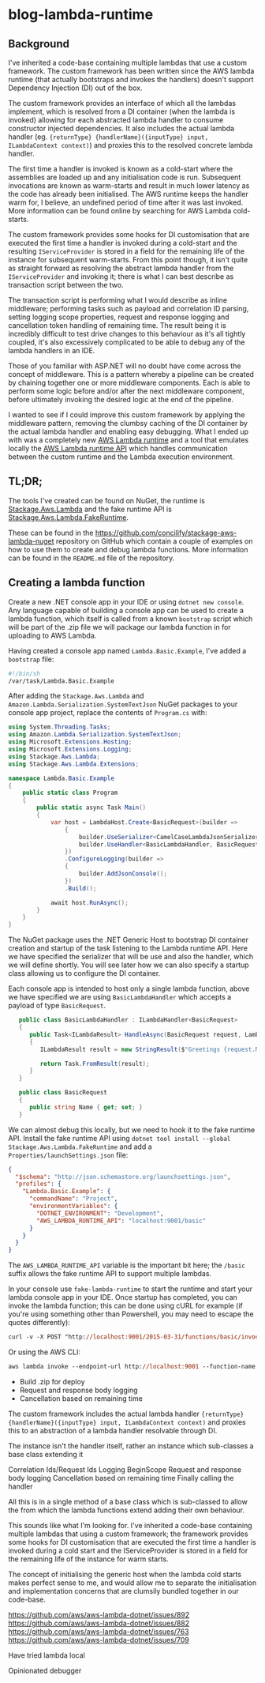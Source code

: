 # blog-lambda-runtime

## Background

I've inherited a code-base containing multiple lambdas that use a custom framework. The custom framework has been written since the AWS lambda runtime (that actually bootstraps and invokes the handlers) doesn't support Dependency Injection (DI) out of the box.

The custom framework provides an interface of which all the lambdas implement, which is resolved from a DI container (when the lambda is invoked) allowing for each abstracted lambda handler to consume constructor injected dependencies. It also includes the actual lambda handler (eg. `{returnType} {handlerName}({inputType} input, ILambdaContext context)`) and proxies this to the resolved concrete lambda handler.

The first time a handler is invoked is known as a cold-start where the assemblies are loaded up and any initialisation code is run. Subsequent invocations are known as warm-starts and result in much lower latency as the code has already been initialised. The AWS runtime keeps the handler warm for, I believe, an undefined period of time after it was last invoked. More information can be found online by searching for AWS Lambda cold-starts.

The custom framework provides some hooks for DI customisation that are executed the first time a handler is invoked during a cold-start and the resulting `IServiceProvider` is stored in a field for the remaining life of the instance for subsequent warm-starts. From this point though, it isn't quite as straight forward as resolving the abstract lambda handler from the `IServiceProvider` and invoking it; there is what I can best describe as transaction script between the two.

The transaction script is performing what I would describe as inline middleware; performing tasks such as payload and correlation ID parsing, setting logging scope properties, request and response logging and cancellation token handling of remaining time. The result being it is incredibly difficult to test drive changes to this behaviour as it's all tightly coupled, it's also excessively complicated to be able to debug any of the lambda handlers in an IDE.

Those of you familiar with ASP.NET will no doubt have come across the concept of middleware. This is a pattern whereby a pipeline can be created by chaining together one or more middleware components. Each is able to perform some logic before and/or after the next middleware component, before ultimately invoking the desired logic at the end of the pipeline.

I wanted to see if I could improve this custom framework by applying the middleware pattern, removing the clumbsy caching of the DI container by the actual lambda handler and enabling easy debugging. What I ended up with was a completely new [AWS Lambda runtime](https://docs.aws.amazon.com/lambda/latest/dg/runtimes-custom.html) and a tool that emulates locally the [AWS Lambda runtime API](https://docs.aws.amazon.com/lambda/latest/dg/runtimes-api.html) which handles communication between the custom runtime and the Lambda execution environment.

## TL;DR;

The tools I've created can be found on NuGet, the runtime is [Stackage.Aws.Lambda](https://www.nuget.org/packages/Stackage.Aws.Lambda) and the fake runtime API is [Stackage.Aws.Lambda.FakeRuntime](https://www.nuget.org/packages/Stackage.Aws.Lambda.FakeRuntime).

These can be found in the https://github.com/concilify/stackage-aws-lambda-nuget repository on GitHub which contain a couple of examples on how to use them to create and debug lambda functions. More information can be found in the `README.md` file of the repository.

## Creating a lambda function

Create a new .NET console app in your IDE or using `dotnet new console`. Any language capable of building a console app can be used to create a lambda function, which itself is called from a known `bootstrap` script which will be part of the .zip file we will package our lambda function in for uploading to AWS Lambda.

Having created a console app named `Lambda.Basic.Example`, I've added a `bootstrap` file:

```sh
#!/bin/sh
/var/task/Lambda.Basic.Example
```

After adding the `Stackage.Aws.Lambda` and `Amazon.Lambda.Serialization.SystemTextJson` NuGet packages to your console app project, replace the contents of `Program.cs` with:

```cs
using System.Threading.Tasks;
using Amazon.Lambda.Serialization.SystemTextJson;
using Microsoft.Extensions.Hosting;
using Microsoft.Extensions.Logging;
using Stackage.Aws.Lambda;
using Stackage.Aws.Lambda.Extensions;

namespace Lambda.Basic.Example
{
    public static class Program
    {
        public static async Task Main()
        {
            var host = LambdaHost.Create<BasicRequest>(builder =>
                {
                    builder.UseSerializer<CamelCaseLambdaJsonSerializer>();
                    builder.UseHandler<BasicLambdaHandler, BasicRequest>();
                })
                .ConfigureLogging(builder =>
                {
                    builder.AddJsonConsole();
                })
                .Build();

            await host.RunAsync();
        }
    }
}
```

The NuGet package uses the .NET Generic Host to bootstrap DI container creation and startup of the task listening to the Lambda runtime API. Here we have specified the serializer that will be use and also the handler, which we will define shortly. You will see later how we can also specify a startup class allowing us to configure the DI container.

Each console app is intended to host only a single lambda function, above we have specified we are using `BasicLambdaHandler` which accepts a payload of type `BasicRequest`.

```cs
   public class BasicLambdaHandler : ILambdaHandler<BasicRequest>
   {
      public Task<ILambdaResult> HandleAsync(BasicRequest request, LambdaContext context)
      {
         ILambdaResult result = new StringResult($"Greetings {request.Name}!");

         return Task.FromResult(result);
      }
   }

   public class BasicRequest
   {
      public string Name { get; set; }
   }
```

We can almost debug this locally, but we need to hook it to the fake runtime API. Install the fake runtime API using `dotnet tool install --global Stackage.Aws.Lambda.FakeRuntime` and add a `Properties/launchSettings.json` file:

```json
{
  "$schema": "http://json.schemastore.org/launchsettings.json",
  "profiles": {
    "Lambda.Basic.Example": {
      "commandName": "Project",
      "environmentVariables": {
        "DOTNET_ENVIRONMENT": "Development",
        "AWS_LAMBDA_RUNTIME_API": "localhost:9001/basic"
      }
    }
  }
}
```

The `AWS_LAMBDA_RUNTIME_API` variable is the important bit here; the `/basic` suffix allows the fake runtime API to support multiple lambdas.

In your console use `fake-lambda-runtime` to start the runtime and start your lambda console app in your IDE. Once startup has completed, you can invoke the lambda function; this can be done using cURL for example (if you're using something other than Powershell, you may need to escape the quotes differently):

```ps
curl -v -X POST "http://localhost:9001/2015-03-31/functions/basic/invocations" -H "content-type: application/json" -d '{\"name\": \"Andrew\"}'
```

Or using the AWS CLI:

```ps
aws lambda invoke --endpoint-url http://localhost:9001 --function-name basic --payload '{\"name\": \"bar\"}' --cli-binary-format raw-in-base64-out response.json
```


* Build .zip for deploy
* Request and response body logging
* Cancellation based on remaining time


The custom framework includes the actual lambda handler `{returnType} {handlerName}({inputType} input, ILambdaContext context)` and proxies this to an abstraction of a lambda handler resolvable through DI.


The instance isn't the handler itself, rather an instance which sub-classes a base class extending it

Correlation Ids/Request Ids
Logging BeginScope
Request and response body logging
Cancellation based on remaining time
Finally calling the handler

All this is in a single method of a base class which is sub-classed to allow the
from which the lambda functions extend adding their own behaviour.


This sounds like what I'm looking for. I've inherited a code-base containing multiple lambdas that using a custom framework; the framework provides some hooks for DI customisation that are executed the first time a handler is invoked during a cold start and the IServiceProvider is stored in a field for the remaining life of the instance for warm starts.

The concept of initialising the generic host when the lambda cold starts makes perfect sense to me, and would allow me to separate the initialisation and implementation concerns that are clumsily bundled together in our code-base.

https://github.com/aws/aws-lambda-dotnet/issues/892
https://github.com/aws/aws-lambda-dotnet/issues/882
https://github.com/aws/aws-lambda-dotnet/issues/763
https://github.com/aws/aws-lambda-dotnet/issues/709

Have tried lambda local

Opinionated debugger
